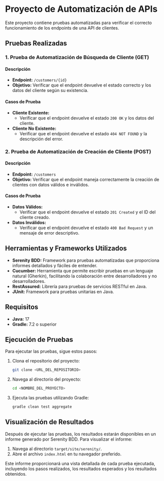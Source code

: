 # Proyecto de Automatización de APIs

Este proyecto contiene pruebas automatizadas para verificar el correcto funcionamiento de los endpoints de una API de clientes.

## Pruebas Realizadas

### 1. Prueba de Automatización de Búsqueda de Cliente (GET)

#### Descripción
- **Endpoint:** `/customers/{id}`
- **Objetivo:** Verificar que el endpoint devuelve el estado correcto y los datos del cliente según su existencia.

#### Casos de Prueba
- **Cliente Existente:**
  - Verificar que el endpoint devuelve el estado `200 OK` y los datos del cliente.
- **Cliente No Existente:**
  - Verificar que el endpoint devuelve el estado `404 NOT FOUND` y la descripción del error.

### 2. Prueba de Automatización de Creación de Cliente (POST)

#### Descripción
- **Endpoint:** `/customers`
- **Objetivo:** Verificar que el endpoint maneja correctamente la creación de clientes con datos válidos e inválidos.

#### Casos de Prueba
- **Datos Válidos:**
  - Verificar que el endpoint devuelve el estado `201 Created` y el ID del cliente creado.
- **Datos Inválidos:**
  - Verificar que el endpoint devuelve el estado `400 Bad Request` y un mensaje de error descriptivo.

## Herramientas y Frameworks Utilizados

- **Serenity BDD:** Framework para pruebas automatizadas que proporciona informes detallados y fáciles de entender.
- **Cucumber:** Herramienta que permite escribir pruebas en un lenguaje natural (Gherkin), facilitando la colaboración entre desarrolladores y no desarrolladores.
- **RestAssured:** Librería para pruebas de servicios RESTful en Java.
- **JUnit:** Framework para pruebas unitarias en Java.

## Requisitos

- **Java:** 17
- **Gradle:** 7.2 o superior

## Ejecución de Pruebas

Para ejecutar las pruebas, sigue estos pasos:

1. Clona el repositorio del proyecto:
    ```sh
    git clone <URL_DEL_REPOSITORIO>
    ```
2. Navega al directorio del proyecto:
    ```sh
    cd <NOMBRE_DEL_PROYECTO>
    ```
3. Ejecuta las pruebas utilizando Gradle:
    ```sh
    gradle clean test aggregate
    ```

## Visualización de Resultados

Después de ejecutar las pruebas, los resultados estarán disponibles en un informe generado por Serenity BDD. Para visualizar el informe:

1. Navega al directorio `target/site/serenity/`.
2. Abre el archivo `index.html` en tu navegador preferido.

Este informe proporcionará una vista detallada de cada prueba ejecutada, incluyendo los pasos realizados, los resultados esperados y los resultados obtenidos.